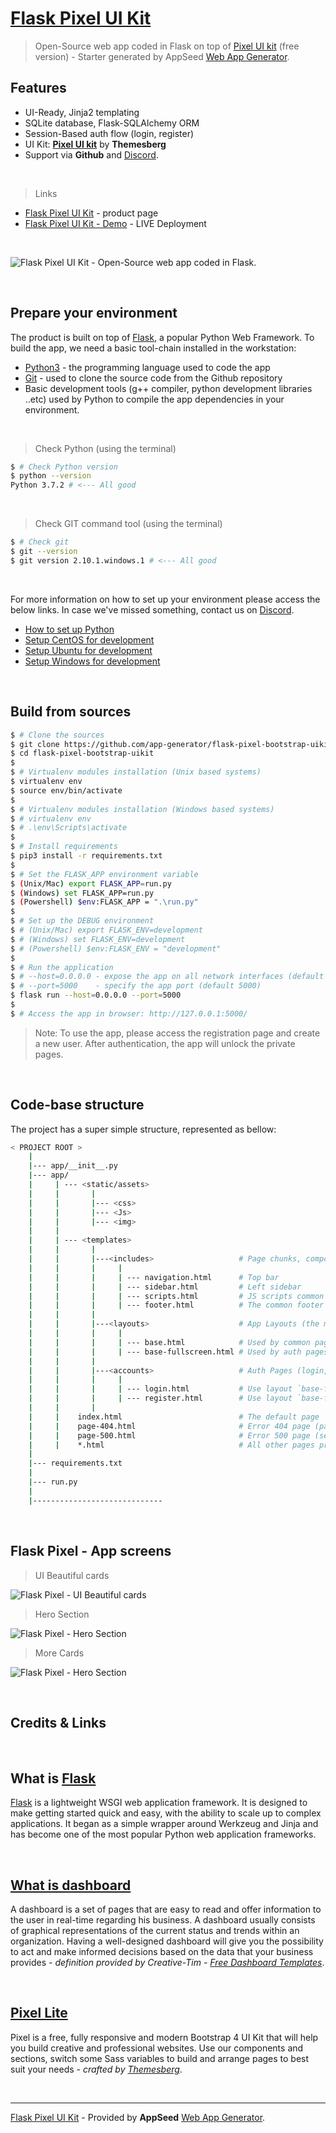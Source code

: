 # [Flask Pixel UI Kit](https://appseed.us/apps/flask-apps/flask-pixel-bootstrap-uikit)

> Open-Source web app coded in Flask on top of [Pixel UI kit](https://themesberg.com/product/ui-kits/pixel-lite-free-bootstrap-4-ui-kit) (free version) - Starter generated by AppSeed [Web App Generator](https://appseed.us/app-generator).

## Features

- UI-Ready, Jinja2 templating
- SQLite database, Flask-SQLAlchemy ORM
- Session-Based auth flow (login, register)
- UI Kit: **[Pixel UI kit](https://themesberg.com/product/ui-kits/pixel-lite-free-bootstrap-4-ui-kit)** by **Themesberg**
- Support via **Github** and [Discord](https://discord.gg/fZC6hup).

<br />

> Links

- [Flask Pixel UI Kit](https://appseed.us/apps/flask-apps/flask-pixel-bootstrap-uikit) - product page
- [Flask Pixel UI Kit - Demo](https://flask-pixel-bootstrap-uikit.appseed.us/) - LIVE Deployment

<br />

![Flask Pixel UI Kit - Open-Source web app coded in Flask.](https://raw.githubusercontent.com/app-generator/flask-pixel-bootstrap-uikit/master/media/flask-pixel-bootstrap-uikit-screen.png)

<br />

## Prepare your environment

The product is built on top of [Flask](https://palletsprojects.com/p/flask/), a popular Python Web Framework. To build the app, we need a basic tool-chain installed in the workstation: 

- [Python3](https://www.python.org/) - the programming language used to code the app
- [Git](https://git-scm.com/) - used to clone the source code from the Github repository
- Basic development tools (g++ compiler, python development libraries ..etc) used by Python to compile the app dependencies in your environment.

<br />

> Check Python (using the terminal)

```bash
$ # Check Python version
$ python --version
Python 3.7.2 # <--- All good
```

<br />

> Check GIT command tool (using the terminal)

```bash
$ # Check git
$ git --version
$ git version 2.10.1.windows.1 # <--- All good
```

<br />

For more information on how to set up your environment please access the below links. In case we've missed something, contact us on [Discord](https://discord.gg/fZC6hup).

- [How to set up Python](/how-to/install-python)
- [Setup CentOS for development](/how-to/setup-centos-for-development/)
- [Setup Ubuntu for development](/how-to/setup-ubuntu-for-development/)
- [Setup Windows for development](/how-to/setup-windows-for-development/)

<br />

## Build from sources

```bash
$ # Clone the sources
$ git clone https://github.com/app-generator/flask-pixel-bootstrap-uikit.git
$ cd flask-pixel-bootstrap-uikit
$
$ # Virtualenv modules installation (Unix based systems)
$ virtualenv env
$ source env/bin/activate
$
$ # Virtualenv modules installation (Windows based systems)
$ # virtualenv env
$ # .\env\Scripts\activate
$
$ # Install requirements
$ pip3 install -r requirements.txt
$
$ # Set the FLASK_APP environment variable
$ (Unix/Mac) export FLASK_APP=run.py
$ (Windows) set FLASK_APP=run.py
$ (Powershell) $env:FLASK_APP = ".\run.py"
$
$ # Set up the DEBUG environment
$ # (Unix/Mac) export FLASK_ENV=development
$ # (Windows) set FLASK_ENV=development
$ # (Powershell) $env:FLASK_ENV = "development"
$
$ # Run the application
$ # --host=0.0.0.0 - expose the app on all network interfaces (default 127.0.0.1)
$ # --port=5000    - specify the app port (default 5000)  
$ flask run --host=0.0.0.0 --port=5000
$
$ # Access the app in browser: http://127.0.0.1:5000/
```

> Note: To use the app, please access the registration page and create a new user. After authentication, the app will unlock the private pages.

<br />

## Code-base structure

The project has a super simple structure, represented as bellow:

```bash
< PROJECT ROOT >
    |
    |--- app/__init__.py
    |--- app/
    |     | --- <static/assets>
    |     |       |
    |     |       |--- <css>
    |     |       |--- <Js>
    |     |       |--- <img>
    |     |
    |     | --- <templates>
    |     |       |
    |     |       |---<includes>                   # Page chunks, components
    |     |       |     |
    |     |       |     | --- navigation.html      # Top bar
    |     |       |     | --- sidebar.html         # Left sidebar
    |     |       |     | --- scripts.html         # JS scripts common to all pages
    |     |       |     | --- footer.html          # The common footer
    |     |       |
    |     |       |---<layouts>                    # App Layouts (the master pages)
    |     |       |     |
    |     |       |     | --- base.html            # Used by common pages like index, UI
    |     |       |     | --- base-fullscreen.html # Used by auth pages (login, register)
    |     |       |
    |     |       |---<accounts>                   # Auth Pages (login, register)
    |     |       |     |
    |     |       |     | --- login.html           # Use layout `base-fullscreen.html`
    |     |       |     | --- register.html        # Use layout `base-fullscreen.html`  
    |     |       |
    |     |    index.html                          # The default page
    |     |    page-404.html                       # Error 404 page (page not found)
    |     |    page-500.html                       # Error 500 page (server error)
    |     |    *.html                              # All other pages provided by the UI Kit
    |
    |--- requirements.txt
    |
    |--- run.py
    |
    |-----------------------------
```

<br />

## Flask Pixel - App screens

> UI Beautiful cards

![Flask Pixel - UI Beautiful cards](https://raw.githubusercontent.com/app-generator/flask-pixel-bootstrap-uikit/master/media/flask-pixel-bootstrap-uikit-screen-1.png)

> Hero Section

![Flask Pixel - Hero Section](https://raw.githubusercontent.com/app-generator/flask-pixel-bootstrap-uikit/master/media/flask-pixel-bootstrap-uikit-screen-2.png)

> More Cards

![Flask Pixel - Hero Section](https://raw.githubusercontent.com/app-generator/flask-pixel-bootstrap-uikit/master/media/flask-pixel-bootstrap-uikit-screen-5.png)

<br />

## Credits & Links

<br />

## What is [Flask](https://www.palletsprojects.com/p/flask/)

[Flask](https://www.palletsprojects.com/p/flask/) is a lightweight WSGI web application framework. It is designed to make getting started quick and easy, with the ability to scale up to complex applications. It began as a simple wrapper around Werkzeug and Jinja and has become one of the most popular Python web application frameworks.

<br />

## [What is dashboard](https://en.wikipedia.org/wiki/Dashboard_(business))

A dashboard is a set of pages that are easy to read and offer information to the user in real-time regarding his business. A dashboard usually consists of graphical representations of the current status and trends within an organization. Having a well-designed dashboard will give you the possibility to act and make informed decisions based on the data that your business provides - *definition provided by Creative-Tim - [Free Dashboard Templates](https://www.creative-tim.com/blog/web-design/free-dashboard-templates/?ref=appseed)*.

<br />

## [Pixel Lite](https://themesberg.com/product/ui-kits/pixel-lite-free-bootstrap-4-ui-kit)

Pixel is a free, fully responsive and modern Bootstrap 4 UI Kit that will help you build creative and professional websites. Use our components and sections, switch some Sass variables to build and arrange pages to best suit your needs - *crafted by [Themesberg](https://themesberg.com/?ref=appseed)*.

<br />

---
[Flask Pixel UI Kit](https://appseed.us/apps/flask-apps/flask-pixel-bootstrap-uikit) - Provided by **AppSeed** [Web App Generator](https://appseed.us/app-generator).
